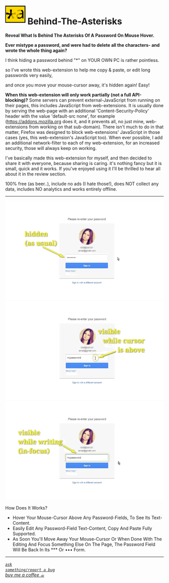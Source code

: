 <h1><img src="resources/icon.png" height="64" width="64"/> Behind-The-Asterisks</h1>

<strong>Reveal What Is Behind The Asterisks Of A Password On Mouse Hover.</strong>


<strong>Ever mistype a password, and were had to delete all the characters- and wrote the whole thing again?</strong>

I think hiding a password behind "*" on YOUR OWN PC is rather pointless.

so I've wrote this web-extension to help me copy & paste, 
or edit long passwords very easily,

and once you move your mouse-cursor away, it's hidden again!
Easy!


<strong>When this web-extension will only work partially (not a full API-blocking)?</strong>
Some servers can prevent external-JavaScript from running on their pages, this includes JavaScript from web-extensions. It is usually done by serving the web-page with an additional 'Content-Security-Policy' header with the value 'default-src none', for example (https://addons.mozilla.org does it, and it prevents all, no just mine, web-extensions from working on that sub-domain). There isn't much to do in that matter, Firefox was designed to block web-extensions' JavaScript in those cases (yes, this web-extension's JavaScript too). When ever possible, I add an additional network-filter to each of my web-extension, for an increased security, those will always keep on working.

I've basically made this web-extension for myself, and then decided to share it with everyone, because sharing is caring. it's nothing fancy but it is small, quick and it works. If you've enjoyed using it I'll be thrilled to hear all about it in the review section. 

100% free (as beer..), include no ads (I hate those!), does NOT collect any data, includes NO analytics and works entirely offline.
<hr/>

<img src="resources/screenshot_1.png"/>
<img src="resources/screenshot_2.png"/>
<img src="resources/screenshot_3.png"/>





How Does It Works?
- Hover Your Mouse-Cursor Above Any Password-Fields, To See Its Text-Content.
- Easily Edit Any Password-Field Text-Content, Copy And Paste Fully Supported.
- As Soon You'll Move Away Your Mouse-Cursor Or When Done With The Editing And Focus Something Else On The Page,
  The Password Field Will Be Back In Its \*\*\* Or ••• Form.

<hr/>


<a href="https://github.com/eladkarako/chrome_extensions/issues/new?title=Behind-The-Asterisks%20-%20"><em><code>ask something/report a bug</code></em></a>  
<a href="https://paypal.me/e1adkarak0/5"><em>buy me a coffee ☕︎</em></a>  
